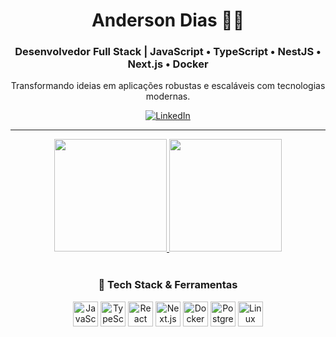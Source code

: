 <div align="center">

  <h1>Anderson Dias 👨‍💻</h1>
  <h3>Desenvolvedor Full Stack | JavaScript • TypeScript • NestJS • Next.js • Docker</h3>

  <p>Transformando ideias em aplicações robustas e escaláveis com tecnologias modernas.</p>

  <a href="https://www.linkedin.com/in/anderson-barreto-bb7b3122b/" target="_blank">
    <img src="https://img.shields.io/badge/LinkedIn-Connect-blue?style=for-the-badge&logo=linkedin&logoColor=white" alt="LinkedIn">
  </a>

  <hr />

  <!-- GitHub Stats -->
  <div>
    <a href="https://github.com/andersondias89">
      <img height="180em" src="https://github-readme-stats.vercel.app/api?username=andersondias89&show_icons=true&theme=github_dark&include_all_commits=true&count_private=true" />
      <img height="180em" src="https://github-readme-stats.vercel.app/api/top-langs/?username=andersondias89&layout=compact&langs_count=8&theme=github_dark" />
    </a>
  </div>

  <br />

  <!-- Tech Stack -->
  <h3>🧠 Tech Stack & Ferramentas</h3>
  <p>
    <img src="https://cdn.jsdelivr.net/gh/devicons/devicon/icons/javascript/javascript-original.svg" alt="JavaScript" width="40" height="40"/>
    <img src="https://cdn.jsdelivr.net/gh/devicons/devicon/icons/typescript/typescript-original.svg" alt="TypeScript" width="40" height="40"/>
    <img src="https://cdn.jsdelivr.net/gh/devicons/devicon/icons/react/react-original.svg" alt="React" width="40" height="40"/>
    <img src="https://cdn.jsdelivr.net/gh/devicons/devicon/icons/nextjs/nextjs-original.svg" alt="Next.js" width="40" height="40"/>
    <img src="https://cdn.jsdelivr.net/gh/devicons/devicon/icons/docker/docker-original.svg" alt="Docker" width="40" height="40"/>
    <img src="https://cdn.jsdelivr.net/gh/devicons/devicon/icons/postgresql/postgresql-original.svg" alt="PostgreSQL" width="40" height="40"/>
    <img src="https://cdn.jsdelivr.net/gh/devicons/devicon/icons/linux/linux-original.svg" alt="Linux" width="40" height="40"/>
  </p>

</div>
